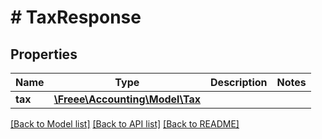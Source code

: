 # # TaxResponse

## Properties

Name | Type | Description | Notes
------------ | ------------- | ------------- | -------------
**tax** | [**\Freee\Accounting\Model\Tax**](Tax.md) |  |

[[Back to Model list]](../../README.md#models) [[Back to API list]](../../README.md#endpoints) [[Back to README]](../../README.md)
